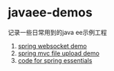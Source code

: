 # javaee-demos
记录一些日常用到的java ee示例工程

1. [spring websocket demo](gs-messaging-stomp-websocket) 
2. [spring mvc file upload demo](spring-mvc-file-upload)
3. [code for spring essentials](spring-essentials-code)
